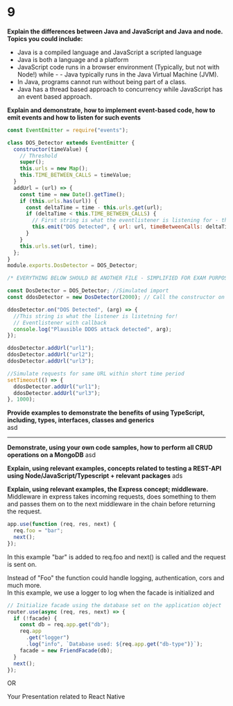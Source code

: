 # 9

**Explain the differences between Java and JavaScript and Java and node. Topics you could include:**
- Java is a compiled language and JavaScript a scripted language
- Java is both a language and a platform
- JavaScript code runs in a browser environment (Typically, but not with Node!) while - - Java typically runs in the Java Virtual Machine (JVM).
- In Java, programs cannot run without being part of a class.
- Java has a thread based approach to concurrency while JavaScript has an event based approach.

**Explain and demonstrate, how to implement event-based code, how to emit events and how to listen for such events**  

```javascript
const EventEmitter = require("events");

class DOS_Detector extends EventEmitter {
  constructor(timeValue) {
    // Threshold
    super();
    this.urls = new Map();
    this.TIME_BETWEEN_CALLS = timeValue;
  }
  addUrl = (url) => {
    const time = new Date().getTime();
    if (this.urls.has(url)) {
      const deltaTime = time - this.urls.get(url);
      if (deltaTime < this.TIME_BETWEEN_CALLS) {
        // First string is what the eventlistener is listening for - they have to match!
        this.emit("DOS Detected", { url: url, timeBetweenCalls: deltaTime });
      }
    }
    this.urls.set(url, time);
  };
}
module.exports.DosDetector = DOS_Detector;

/* EVERYTHING BELOW SHOULD BE ANOTHER FILE - SIMPLIFIED FOR EXAM PURPOSES */

const DosDetector = DOS_Detector; //Simulated import
const ddosDetector = new DosDetector(2000); // Call the constructor on the new obj.

ddosDetector.on("DOS Detected", (arg) => {
  //This string is what the listener is listetning for!
  // Eventlistener with callback
  console.log("Plausible DDOS attack detected", arg);
});

ddosDetector.addUrl("url1");
ddosDetector.addUrl("url2");
ddosDetector.addUrl("url3");

//Simulate requests for same URL within short time period
setTimeout(() => {
  ddosDetector.addUrl("url1");
  ddosDetector.addUrl("url3");
}, 1000);
```

**Provide examples to demonstrate the benefits of using TypeScript, including, types, interfaces, classes and generics**  
asd

---

**Demonstrate, using your own code samples, how to perform all CRUD operations on a MongoDB**
asd

**Explain, using relevant examples, concepts related to testing a REST-API using Node/JavaScript/Typescript + relevant packages**
ads

**Explain, using relevant examples, the Express concept; middleware.**  
Middleware in express takes incoming requests, does something to them and passes them on to the next middleware in the chain before returning the request.

```javascript
app.use(function (req, res, next) {
  req.foo = "bar";
  next();
});
```

In this example "bar" is added to req.foo and next() is called and the request is sent on.

Instead of "Foo" the function could handle logging, authentication, cors and much more.  
In this example, we use a logger to log when the facade is initialized and

```javascript
// Initialize facade using the database set on the application object
router.use(async (req, res, next) => {
  if (!facade) {
    const db = req.app.get("db");
    req.app
      .get("logger")
      .log("info", `Database used: ${req.app.get("db-type")}`);
    facade = new FriendFacade(db);
  }
  next();
});
```

OR

Your Presentation related to React Native
